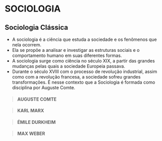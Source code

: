 # SOCIOLOGIA 

## Sociologia Clássica
* A sociologia é a ciência que estuda a sociedade e os fenômenos que nela ocorrem.
* Ela se propõe a analisar e investigar as estruturas sociais e o comportamento humano em suas diferentes formas.
* A sociologia surge como ciência no século XIX, a partir das grandes mudanças pelas quais a sociedade Europeia passava.
* Durante o século XVIII com o processo de revolução industrial, assim como com a revolução francesa, a sociedade sofreu grandes transformações. É nesse contexto que a Sociologia é formada como disciplina por Auguste Comte.

> #### AUGUSTE COMTE

> #### KARL MARX

> #### ÉMILE DURKHEIM

> #### MAX WEBER